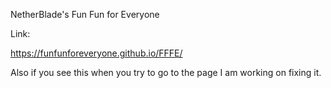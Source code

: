 NetherBlade's Fun Fun for Everyone

Link:

https://funfunforeveryone.github.io/FFFE/

Also if you see this when you try to go to the page I am working on fixing it. 
